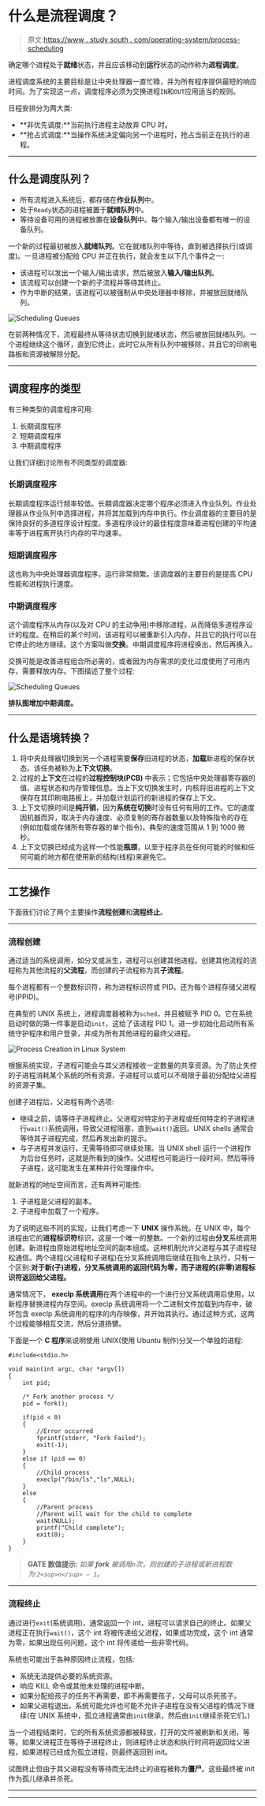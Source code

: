 # 什么是流程调度？

> 原文:[https://www . study south . com/operating-system/process-scheduling](https://www.studytonight.com/operating-system/process-scheduling)

确定哪个进程处于**就绪**状态，并且应该移动到**运行**状态的动作称为**进程调度**。

进程调度系统的主要目标是让中央处理器一直忙碌，并为所有程序提供最短的响应时间。为了实现这一点，调度程序必须为交换进程`IN`和`OUT`应用适当的规则。

日程安排分为两大类:

*   **非优先调度:**当前执行进程主动放弃 CPU 时。
*   **抢占式调度:**当操作系统决定偏向另一个进程时，抢占当前正在执行的进程。

* * *

## 什么是调度队列？

*   所有流程进入系统后，都存储在**作业队列**中。
*   处于`Ready`状态的进程被置于**就绪队列**中。
*   等待设备可用的进程被放置在**设备队列**中。每个输入/输出设备都有唯一的设备队列。

一个新的过程最初被放入**就绪队列**。它在就绪队列中等待，直到被选择执行(或调度)。一旦进程被分配给 CPU 并正在执行，就会发生以下几个事件之一:

*   该进程可以发出一个输入/输出请求，然后被放入**输入/输出队列**。
*   该流程可以创建一个新的子流程并等待其终止。
*   作为中断的结果，该进程可以被强制从中央处理器中移除，并被放回就绪队列。

![Scheduling Queues](../Images/ae3fba3591f534c391c46b9fb0b2aa6f.png)

在前两种情况下，流程最终从等待状态切换到就绪状态，然后被放回就绪队列。一个进程继续这个循环，直到它终止，此时它从所有队列中被移除，并且它的印刷电路板和资源被解除分配。

* * *

## 调度程序的类型

有三种类型的调度程序可用:

1.  长期调度程序
2.  短期调度程序
3.  中期调度程序

让我们详细讨论所有不同类型的调度器:

### 长期调度程序

长期调度程序运行频率较低。长期调度器决定哪个程序必须进入作业队列。作业处理器从作业队列中选择进程，并将其加载到内存中执行。作业调度器的主要目的是保持良好的多道程序设计程度。多道程序设计的最佳程度意味着进程创建的平均速率等于进程离开执行内存的平均速率。

### 短期调度程序

这也称为中央处理器调度程序，运行非常频繁。该调度器的主要目的是提高 CPU 性能和进程执行速度。

### 中期调度程序

这个调度程序从内存(以及对 CPU 的主动争用)中移除进程，从而降低多道程序设计的程度。在稍后的某个时间，该进程可以被重新引入内存，并且它的执行可以在它停止的地方继续。这个方案叫做**交换**。中期调度程序将进程换出，然后再换入。

交换可能是改善进程组合所必需的，或者因为内存需求的变化过度使用了可用内存，需要释放内存。下图描述了整个过程:

![Scheduling Queues](../Images/ada70c5950af904d97b75795a9e181e3.png)

**排队图增加中期调度。**

* * *

## 什么是语境转换？

1.  将中央处理器切换到另一个进程需要**保存**旧进程的状态，**加载**新进程的保存状态。该任务被称为**上下文切换**。
2.  过程的**上下文**在过程的**过程控制块(PCB)** 中表示；它包括中央处理器寄存器的值、进程状态和内存管理信息。当上下文切换发生时，内核将旧进程的上下文保存在其印刷电路板上，并加载计划运行的新进程的保存上下文。
3.  上下文切换时间是**纯开销**，因为**系统在切换**时没有任何有用的工作。它的速度因机器而异，取决于内存速度、必须复制的寄存器数量以及特殊指令的存在(例如加载或存储所有寄存器的单个指令)。典型的速度范围从 1 到 1000 微秒。
4.  上下文切换已经成为这样一个性能**瓶颈**，以至于程序员在任何可能的时候和任何可能的地方都在使用新的结构(线程)来避免它。

* * *

## 工艺操作

下面我们讨论了两个主要操作**流程创建**和**流程终止**。

* * *

### 流程创建

通过适当的系统调用，如分叉或派生，进程可以创建其他进程。创建其他流程的流程称为其他流程的**父流程**，而创建的子流程称为其**子流程**。

每个进程都有一个整数标识符，称为进程标识符或 PID。还为每个进程存储父进程号(PPID)。

在典型的 UNIX 系统上，进程调度器被称为`sched`，并且被赋予 PID 0。它在系统启动时做的第一件事是启动`init`，这给了该进程 PID 1。进一步初始化启动所有系统守护程序和用户登录，并成为所有其他进程的最终父进程。

![Process Creation in Linux System](../Images/deadf6650a627ea0bc2aaad7044f1564.png)

根据系统实现，子进程可能会与其父进程接收一定数量的共享资源。为了防止失控的子进程消耗某个系统的所有资源，子进程可以或可以不局限于最初分配给父进程的资源子集。

创建子进程后，父进程有两个选项:

*   继续之前，请等待子进程终止。父进程对特定的子进程或任何特定的子进程进行`wait()`系统调用，导致父进程阻塞，直到`wait()`返回。UNIX shells 通常会等待其子进程完成，然后再发出新的提示。
*   与子进程并发运行，无需等待即可继续处理。当 UNIX shell 运行一个进程作为后台任务时，这就是所看到的操作。父进程也可能运行一段时间，然后等待子进程，这可能发生在某种并行处理操作中。

就新进程的地址空间而言，还有两种可能性:

1.  子进程是父进程的副本。
2.  子进程中加载了一个程序。

为了说明这些不同的实现，让我们考虑一下 **UNIX** 操作系统。在 UNIX 中，每个进程由它的**进程标识符**标识，这是一个唯一的整数。一个新的过程由**分叉**系统调用创建。新进程由原始进程地址空间的副本组成。这种机制允许父进程与其子进程轻松通信。两个进程(父进程和子进程)在分叉系统调用后继续在指令上执行，只有一个区别:**对于新(子)进程，分叉系统调用的返回代码为零，而子进程的(非零)进程标识符返回给父进程。**

通常情况下， **execlp 系统调用**在两个进程中的一个进行分叉系统调用后使用，以新程序替换进程内存空间。execlp 系统调用将一个二进制文件加载到内存中，破坏包含 execlp 系统调用的程序的内存映像，并开始其执行。通过这种方式，这两个过程能够相互交流，然后分道扬镳。

下面是一个 **C 程序**来说明使用 UNIX(使用 Ubuntu 制作)分叉一个单独的进程:

```
#include<stdio.h>

void main(int argc, char *argv[])
{
    int pid;

    /* Fork another process */
    pid = fork();

    if(pid < 0)
    {
        //Error occurred
        fprintf(stderr, "Fork Failed");
        exit(-1);
    }
    else if (pid == 0)
    {
        //Child process
        execlp("/bin/ls","ls",NULL);
    }
    else
    {
        //Parent process
        //Parent will wait for the child to complete
        wait(NULL);
        printf("Child complete");
        exit(0);
    }
}
```

> **GATE 数值提示:** *如果 **fork** 被调用`n`次，则创建的子进程或新进程数为:`2<sup>n</sup> – 1`。*

* * *

### 流程终止

通过进行`exit`(系统调用)，通常返回一个 int，进程可以请求自己的终止。如果父进程正在执行`wait()`，这个 int 将被传递给父进程，如果成功完成，这个 int 通常为零，如果出现任何问题，这个 int 将传递给一些非零代码。

系统也可能出于各种原因终止流程，包括:

*   系统无法提供必要的系统资源。
*   响应 KILL 命令或其他未处理的进程中断。
*   如果分配给孩子的任务不再需要，即不再需要孩子，父母可以杀死孩子。
*   如果父进程退出，系统可能允许也可能不允许子进程在没有父进程的情况下继续(在 UNIX 系统中，孤立进程通常由`init`继承，然后由`init`继续杀死它们。)

当一个进程结束时，它的所有系统资源都被释放，打开的文件被刷新和关闭，等等。如果父进程正在等待子进程终止，则进程终止状态和执行时间将返回给父进程，如果进程已经成为孤立进程，则最终返回到 init。

试图终止但由于其父进程没有等待而无法终止的进程被称为**僵尸**。这些最终被 init 作为孤儿继承并杀死。

* * *

* * *